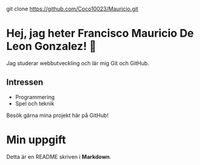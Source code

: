 git clone https://github.com/Coco10023/Mauricio.git

# Hej, jag heter Francisco Mauricio De Leon Gonzalez! 👋

Jag studerar webbutveckling och lär mig Git och GitHub.  

## Intressen
- Programmering 
- Spel och teknik

Besök gärna mina projekt här på GitHub!

# Min uppgift
Detta är en README skriven i **Markdown**.



